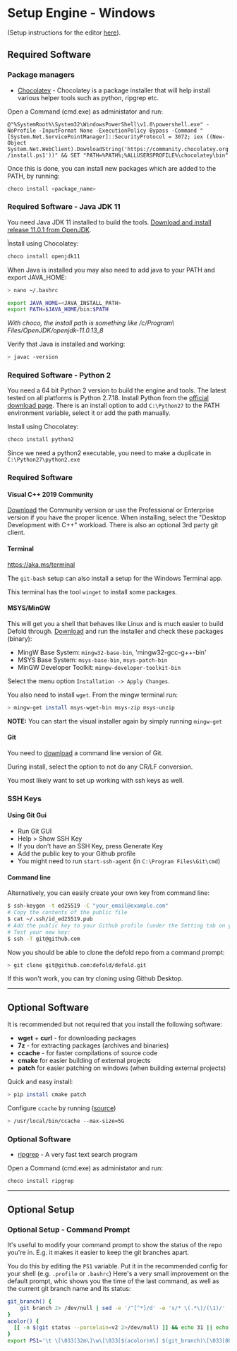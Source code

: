 # Setup Engine - Windows

(Setup instructions for the editor [here](/editor/README.md)).

## Required Software


### Package managers

* [Chocolatey](https://chocolatey.org/docs/installation) - Chocolatey is a package installer that will help install various helper tools such as python, ripgrep etc.

Open a Command (cmd.exe) as administator and run:

`@"%SystemRoot%\System32\WindowsPowerShell\v1.0\powershell.exe" -NoProfile -InputFormat None -ExecutionPolicy Bypass -Command "[System.Net.ServicePointManager]::SecurityProtocol = 3072; iex ((New-Object System.Net.WebClient).DownloadString('https://community.chocolatey.org/install.ps1'))" && SET "PATH=%PATH%;%ALLUSERSPROFILE%\chocolatey\bin"`

Once this is done, you can install new packages which are added to the PATH, by running:

```sh
choco install <package_name>
```

### Required Software - Java JDK 11

You need Java JDK 11 installed to build the tools. [Download and install release 11.0.1 from OpenJDK](https://jdk.java.net/archive/). 

Ìnstall using Chocolatey:

```sh
choco install openjdk11
```

When Java is installed you may also need to add java to your PATH and export JAVA_HOME:

```sh
> nano ~/.bashrc

export JAVA_HOME=<JAVA_INSTALL_PATH>
export PATH=$JAVA_HOME/bin:$PATH
```

*With choco, the install path is something like /c/Program\ Files/OpenJDK/openjdk-11.0.13_8*

Verify that Java is installed and working:

```sh
> javac -version
```


### Required Software - Python 2

You need a 64 bit Python 2 version to build the engine and tools. The latest tested on all platforms is Python 2.7.18. Install Python from the [official download page](https://www.python.org/downloads/windows/). There is an install option to add `C:\Python27` to the PATH environment variable, select it or add the path manually.

Install using Chocolatey:

```sh
choco install python2
```

Since we need a python2 executable, you need to make a duplicate in `C:\Python27\python2.exe`

### Required Software

#### Visual C++ 2019 Community

[Download](https://visualstudio.microsoft.com/vs/older-downloads/) the Community version or use the Professional or Enterprise version if you have the proper licence. When installing, select the "Desktop Development with C++" workload. There is also an optional 3rd party git client.

#### Terminal

https://aka.ms/terminal

The `git-bash` setup can also install a setup for the Windows Terminal app.

This terminal has the tool `winget` to install some packages.


#### MSYS/MinGW

This will get you a shell that behaves like Linux and is much easier to build Defold through. [Download](https://sourceforge.net/projects/mingw/files/Installer/mingw-get-setup.exe/download) and run the installer and check these packages (binary):

* MingW Base System: `mingw32-base-bin`, 'mingw32-gcc-g++-bin'
* MSYS Base System: `msys-base-bin`, `msys-patch-bin`
* MinGW Developer Toolkit: `mingw-developer-toolkit-bin`

Select the menu option `Installation -> Apply Changes`.

You also need to install `wget`. From the mingw terminal run:

```sh
> mingw-get install msys-wget-bin msys-zip msys-unzip
```

**NOTE:** You can start the visual installer again by simply running `mingw-get`

#### Git

You need to [download](https://git-scm.com/download/win) a command line version of Git.

During install, select the option to not do any CR/LF conversion.

You most likely want to set up working with ssh keys as well.

### SSH Keys

#### Using Git Gui

- Run Git GUI
- Help > Show SSH Key
- If you don't have an SSH Key, press Generate Key
- Add the public key to your Github profile
- You might need to run `start-ssh-agent` (in `C:\Program Files\Git\cmd`)


#### Command line

Alternatively, you can easily create your own key from command line:

```sh
$ ssh-keygen -t ed25519 -C "your_email@example.com"
# Copy the contents of the public file
$ cat ~/.ssh/id_ed25519.pub
# Add the public key to your Github profile (under the Setting tab on your github user profile)
# Test your new key:
$ ssh -T git@github.com
```

Now you should be able to clone the defold repo from a command prompt:

```sh
> git clone git@github.com:defold/defold.git
```

If this won't work, you can try cloning using Github Desktop.

---

## Optional Software

It is recommended but not required that you install the following software:

* **wget** + **curl** - for downloading packages
* **7z** - for extracting packages (archives and binaries)
* **ccache** - for faster compilations of source code
* **cmake** for easier building of external projects
* **patch** for easier patching on windows (when building external projects)

Quick and easy install:

```sh
> pip install cmake patch
```

Configure `ccache` by running ([source](https://ccache.samba.org/manual.html))

```sh
> /usr/local/bin/ccache --max-size=5G
```


### Optional Software

* [ripgrep](https://github.com/BurntSushi/ripgrep) - A very fast text search program

Open a Command (cmd.exe) as administator and run:

`choco install ripgrep`

---

## Optional Setup

### Optional Setup - Command Prompt

It's useful to modify your command prompt to show the status of the repo you're in.
E.g. it makes it easier to keep the git branches apart.

You do this by editing the `PS1` variable. Put it in the recommended config for your shell (e.g. `.profile` or `.bashrc`)
Here's a very small improvement on the default prompt, whic shows you the time of the last command, as well as the current git branch name and its status:

```sh
git_branch() {
    git branch 2> /dev/null | sed -e '/^[^*]/d' -e 's/* \(.*\)/(\1)/'
}
acolor() {
  [[ -n $(git status --porcelain=v2 2>/dev/null) ]] && echo 31 || echo 33
}
export PS1='\t \[\033[32m\]\w\[\033[$(acolor)m\] $(git_branch)\[\033[00m\] $ '
```
